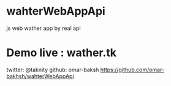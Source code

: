 # wahterWebAppApi

js web wather app by real api 
# Demo live : wather.tk 
twitter: @taknity
github: omar-baksh
https://github.com/omar-bakhsh/wahterWebAppApi
